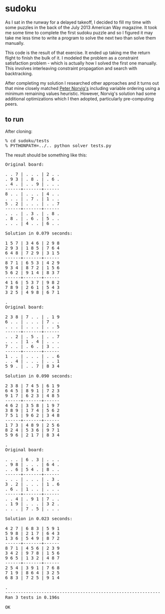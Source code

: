 sudoku
======

As I sat in the runway for a delayed takeoff, I decided to fill my time with some puzzles in the back of the July 2013 American Way magazine.  It took me some time to complete the first sudoku puzzle and so I figured it may take me less time to write a program to solve the next two than solve them manually.

This code is the result of that exercise.  It ended up taking me the return flight to finish the bulk of it.  I modeled the problem as a constraint satisfaction problem - which is actually how I solved the first one manually.  This involves interleaving constraint propagation and search with backtracking.

After completing my solution I researched other approaches and it turns out that mine closely matched [Peter Norvig's](http://norvig.com/sudoku.html) including variable ordering using a minimum remaining values heuristic.  However, Norvig's solution had some additional optimizations which I then adopted, particularly pre-computing peers.

to run
------
After cloning:
<pre>
% cd sudoku/tests
% PYTHONPATH=../.. python solver_tests.py 
</pre>

The result should be something like this:
<pre>
Original board:

. . 7 | . . . | 2 . .
. 9 3 | . 8 . | . 6 .
. 4 . | . . 9 | . . .
------+-------+------
8 . . | . . . | 4 . .
. . . | . 7 . | 1 . .
5 . 2 | . . . | . . 7
------+-------+------
. . . | . 3 . | . 8 .
. 8 . | . 6 . | 5 . .
. . . | 4 . . | 6 . .

Solution in 0.079 seconds:

1 5 7 | 3 4 6 | 2 9 8
2 9 3 | 1 8 5 | 7 6 4
6 4 8 | 7 2 9 | 3 1 5
------+-------+------
8 7 1 | 6 5 3 | 4 2 9
9 3 4 | 8 7 2 | 1 5 6
5 6 2 | 9 1 4 | 8 3 7
------+-------+------
4 1 6 | 5 3 7 | 9 8 2
7 8 9 | 2 6 1 | 5 4 3
3 2 5 | 4 9 8 | 6 7 1

.
Original board:

2 3 8 | 7 . . | . 1 9
6 . . | . . . | 7 . .
. . . | . . . | . . 5
------+-------+------
. . 2 | . 5 . | . . 7
. . . | 1 . 4 | . . .
7 . . | . 6 . | 3 . .
------+-------+------
1 . . | . . . | . . 6
. . 4 | . . . | . . 1
5 9 . | . . 7 | 8 3 4

Solution in 0.090 seconds:

2 3 8 | 7 4 5 | 6 1 9
6 4 5 | 8 9 1 | 7 2 3
9 1 7 | 6 2 3 | 4 8 5
------+-------+------
4 6 2 | 3 5 8 | 1 9 7
3 8 9 | 1 7 4 | 5 6 2
7 5 1 | 9 6 2 | 3 4 8
------+-------+------
1 7 3 | 4 8 9 | 2 5 6
8 2 4 | 5 3 6 | 9 7 1
5 9 6 | 2 1 7 | 8 3 4

.
Original board:

. . . | 6 . 3 | . . .
. 9 8 | . . . | 6 4 .
. . 6 | 5 4 . | 8 . .
------+-------+------
. . . | . . . | . 3 .
3 . 2 | . . . | 1 . 6
. 6 . | 1 . . | . . .
------+-------+------
. . 4 | . 9 1 | 7 . .
. 1 9 | . . . | 3 2 .
. . . | 7 . 5 | . . .

Solution in 0.023 seconds:

4 2 7 | 6 8 3 | 5 9 1
5 9 8 | 2 1 7 | 6 4 3
1 3 6 | 5 4 9 | 8 7 2
------+-------+------
8 7 1 | 4 5 6 | 2 3 9
3 4 2 | 9 7 8 | 1 5 6
9 6 5 | 1 3 2 | 4 8 7
------+-------+------
2 5 4 | 3 9 1 | 7 6 8
7 1 9 | 8 6 4 | 3 2 5
6 8 3 | 7 2 5 | 9 1 4

.
----------------------------------------------------------------------
Ran 3 tests in 0.196s

OK
</pre>
